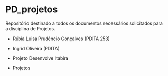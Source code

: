 # PD_projetos

Repositório destinado a todos os documentos necessários solicitados para a disciplina de Projetos.

- Rúbia Luisa Prudêncio Gonçalves (PDITA 253)
- Ingrid Oliveira (PDITA)

- Projeto Desenvolve Itabira

- Projetos
